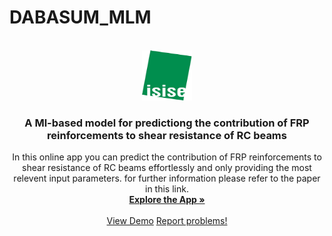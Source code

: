 # DABASUM_MLM

<!-- PROJECT LOGO -->
<br />
<div align="center">
  <a href="https://github.com/amirxdbx/DABASUM_MLM">
    <img src="ISISE.png" alt="Logo" width="80" height="80">
  </a>

  <h3 align="center">A Ml-based model for predictiong the contribution of FRP reinforcements to shear resistance of RC beams</h3>

  <p align="center">
    In this online app you can predict the contribution of FRP reinforcements to shear resistance of RC beams effortlessly and only providing the most relevent input parameters. 
    for further information please refer to the paper in this link. 
    <br />
    <a href="https://share.streamlit.io/amirxdbx/dabasum_mlm/main/deploy.py"><strong>Explore the App »</strong></a>
    <br />
    <br />
    <a href="https://share.streamlit.io/amirxdbx/dabasum_mlm/main/deploy.py">View Demo</a>
    <a href="mailto:amir.xdbx@gmail.com">Report problems!</a>
  </p>
</div>
